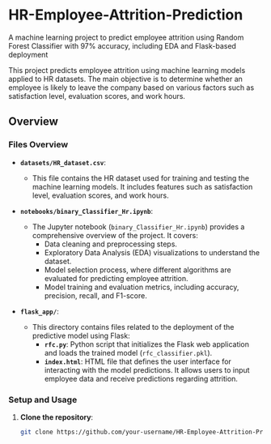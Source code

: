 # HR-Employee-Attrition-Prediction
A machine learning project to predict employee attrition using Random Forest Classifier with 97% accuracy, including EDA and Flask-based deployment

This project predicts employee attrition using machine learning models applied to HR datasets. The main objective is to determine whether an employee is likely to leave the company based on various factors such as satisfaction level, evaluation scores, and work hours.

## Overview

### Files Overview

- **`datasets/HR_dataset.csv`**:
  - This file contains the HR dataset used for training and testing the machine learning models. It includes features such as satisfaction level, evaluation scores, and work hours.

- **`notebooks/binary_Classifier_Hr.ipynb`**:
  - The Jupyter notebook (`binary_Classifier_Hr.ipynb`) provides a comprehensive overview of the project. It covers:
    - Data cleaning and preprocessing steps.
    - Exploratory Data Analysis (EDA) visualizations to understand the dataset.
    - Model selection process, where different algorithms are evaluated for predicting employee attrition.
    - Model training and evaluation metrics, including accuracy, precision, recall, and F1-score.

- **`flask_app/`**:
  - This directory contains files related to the deployment of the predictive model using Flask:
    - **`rfc.py`**: Python script that initializes the Flask web application and loads the trained model (`rfc_classifier.pkl`).
    - **`index.html`**: HTML file that defines the user interface for interacting with the model predictions. It allows users to input employee data and receive predictions regarding attrition.

### Setup and Usage

1. **Clone the repository**:

   ```bash
   git clone https://github.com/your-username/HR-Employee-Attrition-Prediction.git
